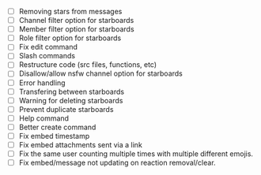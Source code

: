 - [ ] Removing stars from messages
- [ ] Channel filter option for starboards
- [ ] Member filter option for starboards
- [ ] Role filter option for starboards
- [ ] Fix edit command
- [ ] Slash commands
- [ ] Restructure code (src files, functions, etc)
- [ ] Disallow/allow nsfw channel option for starboards
- [ ] Error handling
- [ ] Transfering between starboards
- [ ] Warning for deleting starboards
- [ ] Prevent duplicate starboards
- [ ] Help command
- [ ] Better create command
- [ ] Fix embed timestamp
- [ ] Fix embed attachments sent via a link
- [ ] Fix the same user counting multiple times with multiple different emojis.
- [ ] Fix embed/message not updating on reaction removal/clear. 
